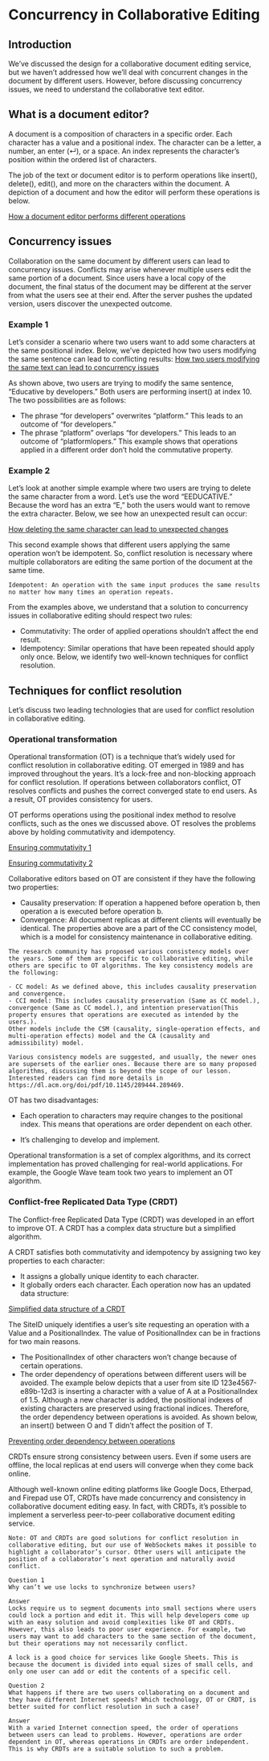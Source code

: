 # Concurrency in Collaborative Editing
## Introduction
We’ve discussed the design for a collaborative document editing service, but we haven’t addressed how we’ll deal with concurrent changes in the document by different users. However, before discussing concurrency issues, we need to understand the collaborative text editor.

## What is a document editor?
A document is a composition of characters in a specific order. Each character has a value and a positional index. The character can be a letter, a number, an enter (↵), or a space. An index represents the character’s position within the ordered list of characters.

The job of the text or document editor is to perform operations like insert(), delete(), edit(), and more on the characters within the document. A depiction of a document and how the editor will perform these operations is below.

[How a document editor performs different operations](./editor.jpg)

## Concurrency issues
Collaboration on the same document by different users can lead to concurrency issues. Conflicts may arise whenever multiple users edit the same portion of a document. Since users have a local copy of the document, the final status of the document may be different at the server from what the users see at their end. After the server pushes the updated version, users discover the unexpected outcome.

### Example 1
Let’s consider a scenario where two users want to add some characters at the same positional index. Below, we’ve depicted how two users modifying the same sentence can lead to conflicting results:
[How two users modifying the same text can lead to concurrency issues](./concurrency.jpg)

As shown above, two users are trying to modify the same sentence, “Educative by developers.” Both users are performing insert() at index 10. The two possibilities are as follows:

- The phrase “for developers” overwrites “platform.” This leads to an outcome of “for developers.”
- The phrase “platform” overlaps “for developers.” This leads to an outcome of “platformlopers.”
This example shows that operations applied in a different order don’t hold the commutative property.

### Example 2
Let’s look at another simple example where two users are trying to delete the same character from a word. Let’s use the word “EEDUCATIVE.” Because the word has an extra “E,” both the users would want to remove the extra character. Below, we see how an unexpected result can occur:

[How deleting the same character can lead to unexpected changes](./deletion.jpg)

This second example shows that different users applying the same operation won’t be idempotent. So, conflict resolution is necessary where multiple collaborators are editing the same portion of the document at the same time.

```
Idempotent: An operation with the same input produces the same results no matter how many times an operation repeats.
```

From the examples above, we understand that a solution to concurrency issues in collaborative editing should respect two rules:

- Commutativity: The order of applied operations shouldn’t affect the end result.
- Idempotency: Similar operations that have been repeated should apply only once.
Below, we identify two well-known techniques for conflict resolution.


## Techniques for conflict resolution
Let’s discuss two leading technologies that are used for conflict resolution in collaborative editing.



### Operational transformation
Operational transformation (OT) is a technique that’s widely used for conflict resolution in collaborative editing. OT emerged in 1989 and has improved throughout the years. It’s a lock-free and non-blocking approach for conflict resolution. If operations between collaborators conflict, OT resolves conflicts and pushes the correct converged state to end users. As a result, OT provides consistency for users.

OT performs operations using the positional index method to resolve conflicts, such as the ones we discussed above. OT resolves the problems above by holding commutativity and idempotency.

[Ensuring commutativity 1](./ot1.jpg)

[Ensuring commutativity 2](./ot2.jpg)

Collaborative editors based on OT are consistent if they have the following two properties:

- Causality preservation: If operation a happened before operation b, then operation a is executed before operation b.
- Convergence: All document replicas at different clients will eventually be identical.
The properties above are a part of the CC consistency model, which is a model for consistency maintenance in collaborative editing.

```
The research community has proposed various consistency models over the years. Some of them are specific to collaborative editing, while others are specific to OT algorithms. The key consistency models are the following:

- CC model: As we defined above, this includes causality preservation and convergence.
- CCI model: This includes causality preservation (Same as CC model.), convergence (Same as CC model.), and intention preservation(This property ensures that operations are executed as intended by the users.).
Other models include the CSM (causality, single-operation effects, and multi-operation effects) model and the CA (causality and admissibility) model.

Various consistency models are suggested, and usually, the newer ones are supersets of the earlier ones. Because there are so many proposed algorithms, discussing them is beyond the scope of our lesson. Interested readers can find more details in https://dl.acm.org/doi/pdf/10.1145/289444.289469.
```

OT has two disadvantages:

- Each operation to characters may require changes to the positional index. This means that operations are order dependent on each other.

- It’s challenging to develop and implement.

Operational transformation is a set of complex algorithms, and its correct implementation has proved challenging for real-world applications. For example, the Google Wave team took two years to implement an OT algorithm.

### Conflict-free Replicated Data Type (CRDT)
The Conflict-free Replicated Data Type (CRDT) was developed in an effort to improve OT. A CRDT has a complex data structure but a simplified algorithm.

A CRDT satisfies both commutativity and idempotency by assigning two key properties to each character:

- It assigns a globally unique identity to each character.
- It globally orders each character.
Each operation now has an updated data structure:

[Simplified data structure of a CRDT](./crdt.jpg)

The SiteID uniquely identifies a user’s site requesting an operation with a Value and a PositionalIndex. The value of PositionalIndex can be in fractions for two main reasons.

- The PositionalIndex of other characters won’t change because of certain operations.
- The order dependency of operations between different users will be avoided.
The example below depicts that a user from site ID 123e4567-e89b-12d3 is inserting a character with a value of A at a PositionalIndex of 1.5. Although a new character is added, the positional indexes of existing characters are preserved using fractional indices. Therefore, the order dependency between operations is avoided. As shown below, an insert() between O and T didn’t affect the position of T.

[Preventing order dependency between operations](./prevention.jpg)

CRDTs ensure strong consistency between users. Even if some users are offline, the local replicas at end users will converge when they come back online.

Although well-known online editing platforms like Google Docs, Etherpad, and Firepad use OT, CRDTs have made concurrency and consistency in collaborative document editing easy. In fact, with CRDTs, it’s possible to implement a serverless peer-to-peer collaborative document editing service.
```
Note: OT and CRDTs are good solutions for conflict resolution in collaborative editing, but our use of WebSockets makes it possible to highlight a collaborator’s cursor. Other users will anticipate the position of a collaborator’s next operation and naturally avoid conflict.
```

```
Question 1
Why can’t we use locks to synchronize between users?

Answer
Locks require us to segment documents into small sections where users could lock a portion and edit it. This will help developers come up with an easy solution and avoid complexities like OT and CRDTs. However, this also leads to poor user experience. For example, two users may want to add characters to the same section of the document, but their operations may not necessarily conflict.

A lock is a good choice for services like Google Sheets. This is because the document is divided into equal sizes of small cells, and only one user can add or edit the contents of a specific cell.
```

```
Question 2
What happens if there are two users collaborating on a document and they have different Internet speeds? Which technology, OT or CRDT, is better suited for conflict resolution in such a case?

Answer
With a varied Internet connection speed, the order of operations between users can lead to problems. However, operations are order dependent in OT, whereas operations in CRDTs are order independent. This is why CRDTs are a suitable solution to such a problem.
```
